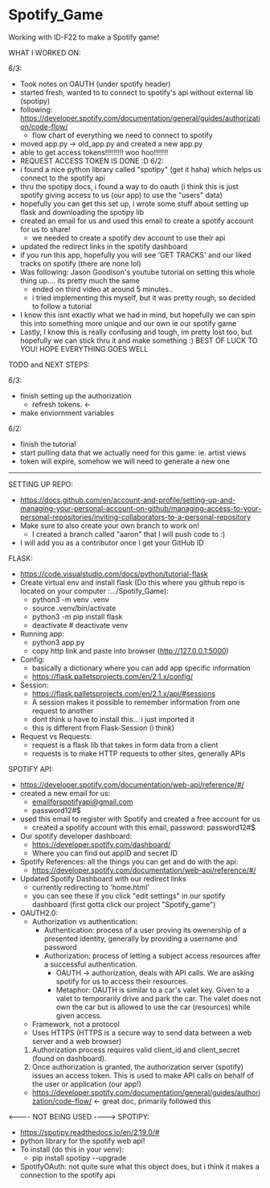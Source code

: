# Spotify_Game
Working with ID-F22 to make a Spotify game! 

WHAT I WORKED ON:

6/3:
 - Took notes on OAUTH (under spotify header)
 - started fresh, wanted to to connect to spotify's api without external lib (spotipy)
 - following: https://developer.spotify.com/documentation/general/guides/authorization/code-flow/
 	- flow chart of everything we need to connect to spotify
 - moved app.py -> old_app.py and created a new app.py
 - able to get access tokens!!!!!!!!! woo hoo!!!!!!!
 - REQUEST ACCESS TOKEN IS DONE :D
6/2:
 - i found a nice python library called "spotipy" (get it haha) which helps us connect to the spotify api
 - thru the spotipy docs, i found a way to do oauth (i think this is just spotify giving access to us (our app) to use the "users" data)
 - hopefully you can get this set up, i wrote some stuff about setting up flask and downloading the spotipy lib
 - created an email for us and used this email to create a spotify account for us to share! 
 	- we needed to create a spotify dev account to use their api
 - updated the redirect links in the spotify dashboard
 - if you run this app, hopefully you will see 'GET TRACKS' and our liked tracks on spotify (there are none lol)
 - Was following: Jason Goodison's youtube tutorial on setting this whole thing up.... its pretty much the same
 	- ended on third video at around 5 minutes.. 
 	- i tried implementing this myself, but it was pretty rough, so decided to follow a tutorial
 - I know this isnt exactly what we had in mind, but hopefully we can spin this into something more unique and our own ie our spotify game
 - Lastly, I know this is really confusing and tough, im pretty lost too, but hopefully we can stick thru it and make something :) 
 BEST OF LUCK TO YOU! HOPE EVERYTHING GOES WELL

TODO and NEXT STEPS:

6/3:
 - finish setting up the authorization
 	- refresh tokens. <- 
 - make enviornment variables

6/2:
 - finish the tutorial
 - start pulling data that we actually need for this game: ie. artist views 
 - token will expire, somehow we will need to generate a new one

____________________________________________________________________________________________________________________________________

SETTING UP REPO:
 - https://docs.github.com/en/account-and-profile/setting-up-and-managing-your-personal-account-on-github/managing-access-to-your-personal-repositories/inviting-collaborators-to-a-personal-repository
 - Make sure to also create your own branch to work on! 
 	- I created a branch called "aaron" that I will push code to :) 
 - I will add you as a contributor once I get your GitHub ID 

FLASK:
 - https://code.visualstudio.com/docs/python/tutorial-flask
 - Create virtual env and install flask (Do this where you github repo is located on your computer :.../Spotify_Game):
 	- python3 -m venv .venv
 	- source .venv/bin/activate
 	- python3 -m pip install flask
 	- deactivate 	# deactivate venv
 - Running app:
 	- python3 app.py
 	- copy http link and paste into browser (http://127.0.0.1:5000)
 - Config:
 	- basically a dictionary where you can add app specific information
 	- https://flask.palletsprojects.com/en/2.1.x/config/
 - Session:
 	- https://flask.palletsprojects.com/en/2.1.x/api/#sessions
 	- A session makes it possible to remember information from one request to another
 	- dont think u have to install this... i just imported it
 	- this is different from Flask-Session (i think)
 - Request vs Requests:
 	- request is a flask lib that takes in form data from a client
 	- requests is to make HTTP requests to other sites, generally APIs

SPOTIFY API:
 - https://developer.spotify.com/documentation/web-api/reference/#/
 - created a new email for us:
 	- emailforspotifyapi@gmail.com 
 	- password12#$
 - used this email to register with Spotify and created a free account for us 
 	- created a spotify account with this email, password: password12#$
 - Our spotify developer dashboard:
 	- https://developer.spotify.com/dashboard/
 	- Where you can find out appID and secret ID
 - Spotify References: all the things you can get and do with the api: 
 	- https://developer.spotify.com/documentation/web-api/reference/#/
 - Updated Spotify Dashboard with our redirect links
 	- currently redirecting to 'home.html'
 	- you can see these if you click "edit settings" in our spotify dashboard (first gotta click our project "Spotify_game")
 - OAUTH2.0:
 	- Authorization vs authentication:
 		- Authentication: process of a user proving its owenership of a presented identity, generally by providing a username and password
 		- Authorization: process of letting a subject access resources after a successful authentication. 
 			- OAUTH -> authorization, deals with API calls. We are asking spotify for us to access their resources. 
 			- Metaphor: OAUTH is similar to a car's valet key. Given to a valet to temporarily drive and park the car. The valet does not own the car
 						but is allowed to use the car (resources) while given access. 
	- Framework, not a protocol
	- Uses HTTPS (HTTPS is a secure way to send data between a web server and a web browser)
	1. Authorization process requires valid client_id and client_secret (found on dashboard).
	2. Once authorization is granted, the authorization server (spotify) issues an access token. This is used to make API calls on behalf of the 	   user or application (our app!)
	- https://developer.spotify.com/documentation/general/guides/authorization/code-flow/ <- great doc, primarily followed this 

<---- NOT BEING USED ---->
SPOTIPY:
 - https://spotipy.readthedocs.io/en/2.19.0/#
 - python library for the spotify web api! 
 - To install (do this in your venv):
 	- pip install spotipy --upgrade
 - SpotifyOAuth: not quite sure what this object does, but i think it makes a connection to the spotify api



